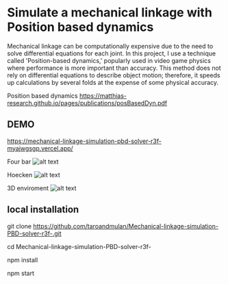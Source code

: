 
# Simulate a mechanical linkage with Position based dynamics
Mechanical linkage can be computationally expensive due to the need to solve differential equations for each joint. In this project, I use a technique called 'Position-based dynamics,' popularly used in video game physics where performance is more important than accuracy. This method does not rely on differential equations to describe object motion; therefore, it speeds up calculations by several folds at the expense of some physical accuracy.

Position based dynamics  https://matthias-research.github.io/pages/publications/posBasedDyn.pdf

## DEMO
https://mechanical-linkage-simulation-pbd-solver-r3f-myajwgsgp.vercel.app/

Four bar 
![alt text][logo]

[logo]: https://github.com/TaroAndMulan/Mechanical-linkage-simulation-PBD-solver-r3f-/blob/master/public/fourbar.gif "Four Bar linkage"


Hoecken
![alt text][logo1]

[logo1]: https://github.com/TaroAndMulan/Mechanical-linkage-simulation-PBD-solver-r3f-/blob/master/public/houken.gif "Hoecken linkage"

3D enviroment
![alt text][logo2]

[logo2]: https://github.com/TaroAndMulan/Mechanical-linkage-simulation-PBD-solver-r3f-/blob/master/public/3d.gif "peaucellier linkage"



## local installation

git clone https://github.com/taroandmulan/Mechanical-linkage-simulation-PBD-solver-r3f-.git

cd Mechanical-linkage-simulation-PBD-solver-r3f-

npm install

npm start




